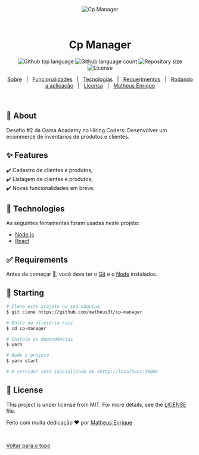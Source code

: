 <div align="center" id="top"> 
  <img src="../src/public/favicon.ico" alt="Cp Manager" title="Cp Manager" />

  &#xa0;

  <!-- <a href="https://cpmanager.netlify.app">Demo</a> -->
</div>

<h1 align="center">Cp Manager</h1>

<p align="center">
  <img alt="Github top language" src="https://img.shields.io/github/languages/top/{{YOUR_GITHUB_USERNAME}}/cp-manager?color=56BEB8">

  <img alt="Github language count" src="https://img.shields.io/github/languages/count/{{YOUR_GITHUB_USERNAME}}/cp-manager?color=56BEB8">

  <img alt="Repository size" src="https://img.shields.io/github/repo-size/{{YOUR_GITHUB_USERNAME}}/cp-manager?color=56BEB8">

  <img alt="License" src="https://img.shields.io/github/license/{{YOUR_GITHUB_USERNAME}}/cp-manager?color=56BEB8">

  <!-- <img alt="Github issues" src="https://img.shields.io/github/issues/{{YOUR_GITHUB_USERNAME}}/cp-manager?color=56BEB8" /> -->

  <!-- <img alt="Github forks" src="https://img.shields.io/github/forks/{{YOUR_GITHUB_USERNAME}}/cp-manager?color=56BEB8" /> -->

  <!-- <img alt="Github stars" src="https://img.shields.io/github/stars/{{YOUR_GITHUB_USERNAME}}/cp-manager?color=56BEB8" /> -->
</p>

<!-- Status -->

<!-- <h4 align="center"> 
	🚧  Cp Manager 🚀 Under construction...  🚧
</h4> 

<hr> -->

<p align="center">
  <a href="#dart-about">Sobre</a> &#xa0; | &#xa0; 
  <a href="#sparkles-features">Funcionalidades</a> &#xa0; | &#xa0;
  <a href="#rocket-technologies">Tecnologias</a> &#xa0; | &#xa0;
  <a href="#white_check_mark-requirements">Requerimentos</a> &#xa0; | &#xa0;
  <a href="#checkered_flag-starting">Rodando a aplicação</a> &#xa0; | &#xa0;
  <a href="#memo-license">Licensa</a> &#xa0; | &#xa0;
  <a href="https://github.com/matheus3t" target="_blank">Matheus Enrique</a>
</p>

<br>

## :dart: About ##

Desafio #2 da Gama Academy no Hiring Coders: Desenvolver um ecommerce de inventários de produtos e clientes.

## :sparkles: Features ##

:heavy_check_mark: Cadastro de clientes e produtos;\
:heavy_check_mark: Listagem de clientes e produtos;\
:heavy_check_mark: Novas funcionalidades em breve;

## :rocket: Technologies ##

As seguintes ferramentas foram usadas neste projeto:

- [Node.js](https://nodejs.org/en/)
- [React](https://pt-br.reactjs.org/)

## :white_check_mark: Requirements ##

Antes de começar :checkered_flag:, você deve ter o [Git](https://git-scm.com) e o [Node](https://nodejs.org/en/) instalados.

## :checkered_flag: Starting ##

```bash
# Clone este projeto na sua máquina
$ git clone https://github.com/matheus3t/cp-manager

# Entre no diretório raiz
$ cd cp-manager

# Instale as dependências
$ yarn

# Rode o projeto
$ yarn start

# O servidor será inicializado em <http://localhost:3000>
```

## :memo: License ##

This project is under license from MIT. For more details, see the [LICENSE](LICENSE.md) file.


Feito com muita dedicação :heart: por <a href="https://github.com/matheus3t" target="_blank">Matheus Enrique</a>

&#xa0;

<a href="#top">Voltar para o topo</a>
